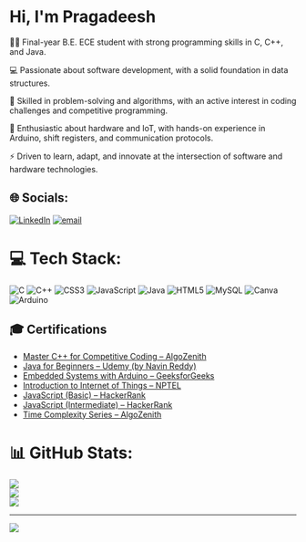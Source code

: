 # Hi, I'm Pragadeesh 

  👨‍🎓 Final-year B.E. ECE student with strong programming skills in C, C++, and Java.<br>

  💻 Passionate about software development, with a solid foundation in data structures.<br>

  🧩 Skilled in problem-solving and algorithms, with an active interest in coding challenges and competitive programming.<br>

  🔧 Enthusiastic about hardware and IoT, with hands-on experience in Arduino, shift registers, and communication protocols.<br>

  ⚡ Driven to learn, adapt, and innovate at the intersection of software and hardware technologies.<br>


  
## 🌐 Socials:
[![LinkedIn](https://img.shields.io/badge/LinkedIn-%230077B5.svg?logo=linkedin&logoColor=white)](https://linkedin.com/in/https://www.linkedin.com/in/pragadeesh-m-1b1465234/) [![email](https://img.shields.io/badge/Email-D14836?logo=gmail&logoColor=white)](mailto:pragadeesh07470@gmail.com) 

# 💻 Tech Stack:
![C](https://img.shields.io/badge/c-%2300599C.svg?style=for-the-badge&logo=c&logoColor=white) ![C++](https://img.shields.io/badge/c++-%2300599C.svg?style=for-the-badge&logo=c%2B%2B&logoColor=white) ![CSS3](https://img.shields.io/badge/css3-%231572B6.svg?style=for-the-badge&logo=css3&logoColor=white) ![JavaScript](https://img.shields.io/badge/javascript-%23323330.svg?style=for-the-badge&logo=javascript&logoColor=%23F7DF1E) ![Java](https://img.shields.io/badge/java-%23ED8B00.svg?style=for-the-badge&logo=openjdk&logoColor=white) ![HTML5](https://img.shields.io/badge/html5-%23E34F26.svg?style=for-the-badge&logo=html5&logoColor=white) ![MySQL](https://img.shields.io/badge/mysql-4479A1.svg?style=for-the-badge&logo=mysql&logoColor=white) ![Canva](https://img.shields.io/badge/Canva-%2300C4CC.svg?style=for-the-badge&logo=Canva&logoColor=white) ![Arduino](https://img.shields.io/badge/-Arduino-00979D?style=for-the-badge&logo=Arduino&logoColor=white)

## 🎓 Certifications  

- [Master C++ for Competitive Coding – AlgoZenith](https://maang.in/courses/certificate?id=AZ240128551126162)  
- [Java for Beginners – Udemy (by Navin Reddy)](https://www.udemy.com/certificate/UC-b5a214c3-43c9-467c-8114-62aa4c9fb8cc/)  
- [Embedded Systems with Arduino – GeeksforGeeks](https://www.geeksforgeeks.org/certificate/8814774ea81c1e5f6aea90ec6ff9bf2d?utm_source=socials&utm_medium=cc_link)  
- [Introduction to Internet of Things – NPTEL](https://drive.google.com/file/d/1NifOaJDQsPYZ2nbpOrguSg7txMxUfVx3/view?usp=sharing)  
- [JavaScript (Basic) – HackerRank](https://www.hackerrank.com/certificates/201b231ebfa6)  
- [JavaScript (Intermediate) – HackerRank](https://www.hackerrank.com/certificates/1d7829dfd5fc)  
- [Time Complexity Series – AlgoZenith](https://maang.in/courses/certificate?id=AZ244528551325089)  


# 📊 GitHub Stats:
![](https://github-readme-stats.vercel.app/api?username=pragadeesh07470&theme=dark&hide_border=false&include_all_commits=false&count_private=false)<br/>
![](https://nirzak-streak-stats.vercel.app/?user=pragadeesh07470&theme=dark&hide_border=false)<br/>
![](https://github-readme-stats.vercel.app/api/top-langs/?username=pragadeesh07470&theme=dark&hide_border=false&include_all_commits=false&count_private=false&layout=compact)

---
[![](https://visitcount.itsvg.in/api?id=pragadeesh07470&icon=0&color=0)](https://visitcount.itsvg.in)

<!-- Proudly created with GPRM ( https://gprm.itsvg.in ) -->
